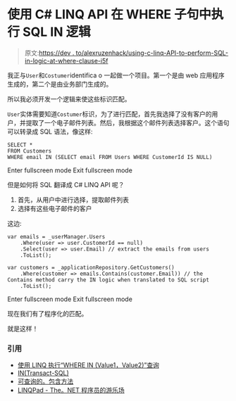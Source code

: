 # 使用 C# LINQ API 在 WHERE 子句中执行 SQL IN 逻辑

> 原文:[https://dev . to/alexruzenhack/using-c-linq-API-to-perform-SQL-in-logic-at-where-clause-i5f](https://dev.to/alexruzenhack/using-c-linq-api-to-perform-sql-in-logic-at-where-clause-i5f)

我正与`User`和`Costumer`identifica o 一起做一个项目。第一个是由 web 应用程序生成的，第二个是由业务部门生成的。

所以我必须开发一个逻辑来使这些标识匹配。

`User`实体需要知道`Costumer`标识，为了进行匹配，首先我选择了没有客户的用户，并提取了一个电子邮件列表。然后，我根据这个邮件列表选择客户。这个语句可以转录成 SQL 语法，像这样:

```
SELECT *
FROM Customers
WHERE email IN (SELECT email FROM Users WHERE CustomerId IS NULL) 
```

Enter fullscreen mode Exit fullscreen mode

但是如何将 SQL 翻译成 C# LINQ API 呢？

1.  首先，从用户中进行选择，提取邮件列表
2.  选择有这些电子邮件的客户

这边:

```
var emails = _userManager.Users
    .Where(user => user.CustomerId == null)
    .Select(user => user.Email) // extract the emails from users
    .ToList();

var customers = _applicationRepository.GetCustomers()
    .Where(customer => emails.Contains(customer.Email)) // the Contains method carry the IN logic when translated to SQL script
    .ToList(); 
```

Enter fullscreen mode Exit fullscreen mode

现在我们有了程序化的匹配。

就是这样！

### 引用

*   [使用 LINQ 执行“WHERE IN (Value1，Value2)”查询](https://weblogs.asp.net/dwahlin/using-linq-to-perform-quot-where-in-value1-value2-quot-queries)
*   [IN(Transact-SQL)](https://docs.microsoft.com/en-us/sql/t-sql/language-elements/in-transact-sql?view=sql-server-2017)
*   [可查询的。包含方法](https://docs.microsoft.com/pt-br/dotnet/api/system.linq.queryable.contains?view=netframework-4.7.2)
*   [LINQPad - The。NET 程序员的游乐场](https://www.linqpad.net/)